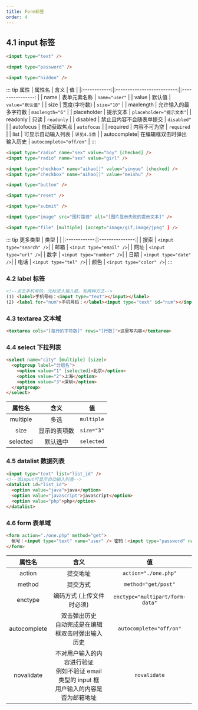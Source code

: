 ```yaml
---
title: Form标签
order: 4
---
```


## 4.1 input 标签

<ComponentPro
  data="{
    component: 'CardPro',
    props: {
      title: '单行文本框',
    }
  }"
/>

```html
<input type="text" />
```

<ComponentPro
  data="{
    component: 'CardPro',
    props: {
      title: '密码输入框',
    }
  }"
/>

```html
<input type="password" />
```

<ComponentPro
  data="{
    component: 'CardPro',
    props: {
      title: '隐藏文本框',
    }
  }"
/>


```html
<input type="hidden" />
```

::: tip 属性
| 属性名 | 含义 | 值 |
|:------------:|:--------------------------:|:----------------: |
| name | 表单元素名称 | `name="user"` |
| value | 默认值 | `value="默认值"` |
| size | 宽度(字符数) | `size="10"` |
| maxlength | 允许输入的最多字符数 | `maxlength="6"` |
| placeholder | 提示文本 | `placeholder="提示文本"`|
| readonly | 只读 | `readonly` |
| disabled | 禁止且内容不会随表单提交 | `disabled"` |
| autofocus | 自动获取焦点 | `autofocus` |
| required | 内容不可为空 | `required` |
| list | 可显示自动输入列表 | `详见4.5章` |
| autocomplete| 在编辑框双击时弹出输入历史 | `autocomplete="off/on"` |
:::

<ComponentPro
  data="{
    component: 'CardPro',
    props: {
      title: '单选框',
    }
  }"
/>

```html
<input type="radio" name="sex" value="boy" [checked] />
<input type="radio" name="sex" value="girl" />
```

<ComponentPro
  data="{
    component: 'CardPro',
    props: {
      title: '复选框',
    }
  }"
/>

```html
<input type="checkbox" name="aihao[]" value="yinyue" [checked] />
<input type="checkbox" name="aihao[]" value="meishu" />
```

<ComponentPro
  data="{
    component: 'CardPro',
    props: {
      title: '普通按钮',
    }
  }"
/>

```html
<input type="button" />
```

<ComponentPro
  data="{
    component: 'CardPro',
    props: {
      title: '重置按钮',
    }
  }"
/>

```html
<input type="reset" />
```

<ComponentPro
  data="{
    component: 'CardPro',
    props: {
      title: '提交按钮',
    }
  }"
/>

```html
<input type="submit" />
```

<ComponentPro
  data="{
    component: 'CardPro',
    props: {
      title: '图形按钮',
    }
  }"
/>

```html
<input type="image" src="图片路径" alt="[图片显示失败的提示文本]" />
```

<ComponentPro
  data="{
    component: 'CardPro',
    props: {
      title: '文件域',
    }
  }"
/>

```html
<input type="file" [multiple] [accept="image/gif,image/jpeg" ] />
```

::: tip 更多类型
| 类型 | |
|:------------:|:---------------:|
| 搜索 | `<input type="search" />`|
| 邮箱 | `<input type="email" />`|
| 网址 | `<input type="url" />`|
| 数字 | `<input type="number" />`|
| 日期 | `<input type="date" />`|
| 电话 | `<input type="tel" />`|
| 颜色 | `<input type="color" />`|
:::

### 4.2 label 标签

```html
<!--点击手机号码，光标进入输入框，有两种方法-->
(1) <label>手机号码：<input type="text"></input></label>
(2) <label for="num">手机号码：</label><input type="text" id="num"></input>
```


### 4.3 textarea 文本域

```html
<textarea cols="[每行的字符数]" rows="[行数]">这里写内容</textarea>
```

### 4.4 select 下拉列表

```html
<select name="city" [multiple] [size]>
  <optgroup label="分组名">
    <option value="1" [selected]>北京</option>
    <option value="2">上海</option>
    <option value="3">深圳</option>
  </optgroup>
</select>
```

|  属性名  |     含义     |     值     |
| :------: | :----------: | :--------: |
| multiple |     多选     | `multiple` |
|   size   | 显示的表项数 | `size="3"` |
| selected |   默认选中   | `selected` |


### 4.5 datalist 数据列表

```html
<input type="text" list="list_id" />
<!--该input可显示自动输入列表-->
<datalist id="list_id">
  <option value="java">java</option>
  <option value="javascript">javascript</option>
  <option value="php">php</option>
</datalist>
```

### 4.6 form 表单域

```html
<form action="./one.php" method="get">
  帐号：<input type="text" name="user" /> 密码：<input type="password" name="pwd" />
</form>
```

|    属性名    |                                              含义                                              |               值                |
| :----------: | :--------------------------------------------------------------------------------------------: | :-----------------------------: |
|    action    |                                            提交地址                                            |      `action="./one.php"`       |
|    method    |                                            提交方式                                            |       `method="get/post"`       |
|   enctype    |                                   编码方式 (上传文件时必须)                                    | `enctype="multipart/form-data"` |
| autocomplete |                      双击弹出历史<br>自动完成是在编辑框双击时弹出输入历史                      |     `autocomplete="off/on"`     |
|  novalidate  | 不对用户输入的内容进行验证<br>例如不验证 email 类型的 input 框<br>用户输入的内容是否为邮箱地址 |          `novalidate`           |
